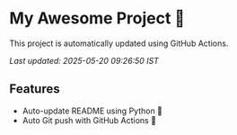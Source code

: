 # My Awesome Project 🚀

This project is automatically updated using GitHub Actions.

_Last updated: 2025-05-20 09:26:50 IST_

## Features
- Auto-update README using Python 🐍
- Auto Git push with GitHub Actions 🤖
